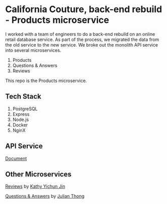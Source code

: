 # California Couture, back-end rebuild - Products microservice

I worked with a team of engineers to do a back-end rebuild on an online retail database service. As part of the process, we migrated the data from the old service to the new service. We broke out the monolith API service into several microservices.

1. Products
2. Questions & Answers
3. Reviews

This repo is the Products microservice.

## Tech Stack

1. PostgreSQL
2. Express
3. Node.js
4. Docker
5. NginX

## API Service

[Document](https://github.com/SDC-System-Zombies/California-Couture-back-end-rebuild-Products/blob/master/ProductsAPI.md)

## Other Microservices

[Reviews](https://github.com/yichunjin/Reviews-API-service) by [Kathy Yichun Jin](https://github.com/yichunjin)

[Questions & Answers](https://github.com/SDC-System-Zombies/Q-A) by [Julian Thong](https://github.com/julianzthong)
